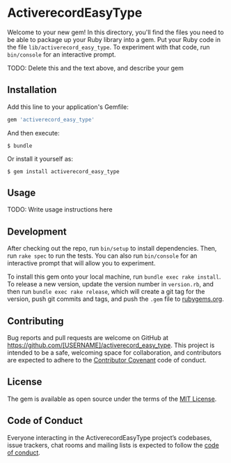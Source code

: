 # ActiverecordEasyType

Welcome to your new gem! In this directory, you'll find the files you need to be able to package up your Ruby library into a gem. Put your Ruby code in the file `lib/activerecord_easy_type`. To experiment with that code, run `bin/console` for an interactive prompt.

TODO: Delete this and the text above, and describe your gem

## Installation

Add this line to your application's Gemfile:

```ruby
gem 'activerecord_easy_type'
```

And then execute:

    $ bundle

Or install it yourself as:

    $ gem install activerecord_easy_type

## Usage

TODO: Write usage instructions here

## Development

After checking out the repo, run `bin/setup` to install dependencies. Then, run `rake spec` to run the tests. You can also run `bin/console` for an interactive prompt that will allow you to experiment.

To install this gem onto your local machine, run `bundle exec rake install`. To release a new version, update the version number in `version.rb`, and then run `bundle exec rake release`, which will create a git tag for the version, push git commits and tags, and push the `.gem` file to [rubygems.org](https://rubygems.org).

## Contributing

Bug reports and pull requests are welcome on GitHub at https://github.com/[USERNAME]/activerecord_easy_type. This project is intended to be a safe, welcoming space for collaboration, and contributors are expected to adhere to the [Contributor Covenant](http://contributor-covenant.org) code of conduct.

## License

The gem is available as open source under the terms of the [MIT License](http://opensource.org/licenses/MIT).

## Code of Conduct

Everyone interacting in the ActiverecordEasyType project’s codebases, issue trackers, chat rooms and mailing lists is expected to follow the [code of conduct](https://github.com/[USERNAME]/activerecord_easy_type/blob/master/CODE_OF_CONDUCT.md).
